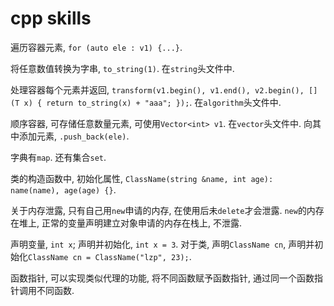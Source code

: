 # cpp skills

遍历容器元素, `for (auto ele : v1) {...}`.

将任意数值转换为字串, `to_string(1)`. 在`string`头文件中.

处理容器每个元素并返回, `transform(v1.begin(), v1.end(), v2.begin(), [](T x) { return to_string(x) + "aaa"; });`. 在`algorithm`头文件中.

顺序容器, 可存储任意数量元素, 可使用`Vector<int> v1`. 在`vector`头文件中. 向其中添加元素, `.push_back(ele)`.

字典有`map`. 还有集合`set`.

类的构造函数中, 初始化属性, `ClassName(string &name, int age): name(name), age(age) {}`.

关于内存泄露, 只有自己用`new`申请的内存, 在使用后未`delete`才会泄露. `new`的内存在堆上, 正常的变量声明建立对象申请的内存在栈上, 不泄露.

声明变量, `int x`; 声明并初始化, `int x = 3`. 对于类, 声明`ClassName cn`, 声明并初始化`ClassName cn = ClassName("lzp", 23);`.

函数指针, 可以实现类似代理的功能, 将不同函数赋予函数指针, 通过同一个函数指针调用不同函数.
